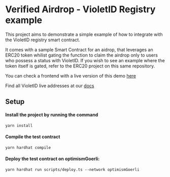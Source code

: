 # Verified Airdrop - VioletID Registry example

This project aims to demonstrate a simple example of how to integrate with the VioletID registry smart contract.

It comes with a sample Smart Contract for an aidrop, that leverages an ERC20 token whilist gating the function to claim the airdrop only to users who possess a status with VioletID.
If you wish to see an example where the token itself is gated, refer to the ERC20 project on this same repository.

You can check a frontend with a live version of this demo [here](https://airdrop-violetid-example.violet.co/)

Find all VioletID live addresses at our [docs](https://docs.violet.co)


## Setup

#### Install the project by running the command

```shell
yarn install
```

#### Compile the test contract

```shell
yarn hardhat compile
```

#### Deploy the test contract on optimismGoerli:

```shell
yarn hardhat run scripts/deploy.ts --network optimismGoerli
```
